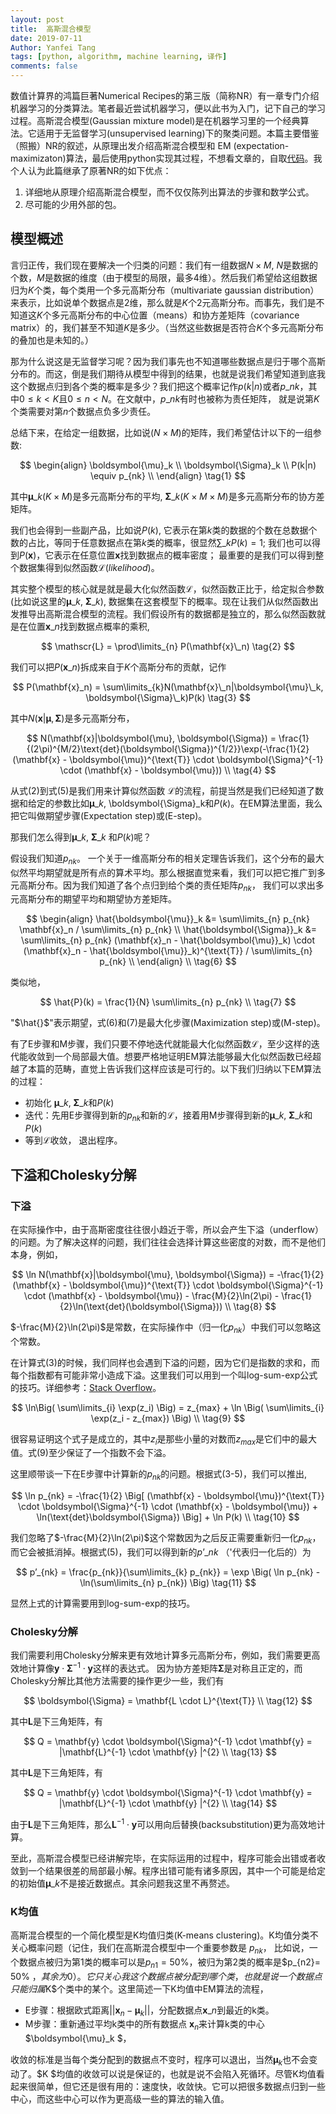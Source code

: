 ```yaml
---
layout: post
title:  高斯混合模型
date: 2019-07-11
Author: Yanfei Tang
tags: [python, algorithm, machine learning, 译作]
comments: false
---
```


数值计算界的鸿篇巨著Numerical Recipes的第三版（简称NR）有一章专门介绍机器学习的分类算法。笔者最近尝试机器学习，便以此书为入门，记下自己的学习过程。高斯混合模型(Gaussian mixture model)是在机器学习里的一个经典算法。它适用于无监督学习(unsupervised learning)下的聚类问题。本篇主要借鉴（照搬）NR的叙述，从原理出发介绍高斯混合模型和 EM (expectation-maximizaton)算法，最后使用python实现其过程，不想看文章的，自取[代码](https://github.com/yanfeit/MLbook/blob/master/gaumixmod/gaussian%20mixture.ipynb)。我个人认为此篇继承了原著NR的如下优点：

1. 详细地从原理介绍高斯混合模型，而不仅仅陈列出算法的步骤和数学公式。
2. 尽可能的少用外部的包。

<!-- more -->

## 模型概述

言归正传，我们现在要解决一个归类的问题：我们有一组数据$N \times M$, $N$是数据的个数，$M$是数据的维度（由于模型的局限，最多4维）。然后我们希望给这组数据归为$K$个类，每个类用一个多元高斯分布（multivariate gaussian distribution）来表示，比如说单个数据点是2维，那么就是$K$个2元高斯分布。而事先，我们是不知道这$K$个多元高斯分布的中心位置（means）和协方差矩阵（covariance matrix）的，我们甚至不知道$K$是多少。（当然这些数据是否符合$K$个多元高斯分布的叠加也是未知的。）

那为什么说这是无监督学习呢？因为我们事先也不知道哪些数据点是归于哪个高斯分布的。而这，倒是我们期待从模型中得到的结果，也就是说我们希望知道到底我这个数据点归到各个类的概率是多少？我们把这个概率记作<span>$p(k|n)$</span>或者<span>$p\_{nk}$​</span>，其中$0 \le k < K$且$0 \le n < N​$。在文献中，<span>$p\_{nk}$</span>有时也被称为责任矩阵， 就是说第$K$个类需要对第$n$个数据点负多少责任。

总结下来，在给定一组数据，比如说$( N \times M )$的矩阵，我们希望估计以下的一组参数:

$$
\begin{align} 
	\boldsymbol{\mu}_k \\ 
	\boldsymbol{\Sigma}_k \\   
	P(k|n) \equiv p_{nk} \\
\end{align} \tag{1} 
$$

其中<span>$\boldsymbol{\mu}\_k (K \times M)$</span>是多元高斯分布的平均, <span>$\boldsymbol{\Sigma}\_k (K \times M \times M)$</span>是多元高斯分布的协方差矩阵。

我们也会得到一些副产品，比如说$P(k)$, 它表示在第$k$​类的数据的个数在总数据个数的占比，等同于任意数据点在第$k$类的概率，很显然<span>$\sum\_{k} P(k) = 1​$</span>; 我们也可以得到<span>$P(\mathbf{x})​$</span>，它表示在任意位置$\mathbf{x}​$找到数据点的概率密度； 最重要的是我们可以得到整个数据集得到似然函数$\mathscr L​ (likelihood)$。

其实整个模型的核心就是就是最大化似然函数$\mathscr L​$，似然函数正比于，给定拟合参数(比如说这里的<span>$\boldsymbol{\mu}\_k$</span>,  <span>$\boldsymbol{\Sigma}\_k$</span>)​, 数据集在这套模型下的概率。现在让我们从似然函数出发推导出高斯混合模型的流程。我们假设所有的数据都是独立的，那么似然函数就是在位置<span>$\mathbf{x}\_n​$</span>找到数据点概率的乘积,

$$
\mathscr{L} = \prod\limits_{n} P(\mathbf{x}\_n)  \tag{2}
$$

我们可以把<span>$P(\mathbf{x}\_n)​$</span>拆成来自于$K$个高斯分布的贡献，记作

$$
P(\mathbf{x}_n) = \sum\limits_{k}N(\mathbf{x}\_n|\boldsymbol{\mu}\_k, \boldsymbol{\Sigma}\_k)P(k) \tag{3}
$$

其中<span>$N(\mathbf{x}|\boldsymbol{\mu}, \boldsymbol{\Sigma})$</span>是多元高斯分布，

$$
N(\mathbf{x}|\boldsymbol{\mu}, \boldsymbol{\Sigma}) = \frac{1}{(2\pi)^{M/2}\text{det}(\boldsymbol{\Sigma})^{1/2}}\exp(-\frac{1}{2} (\mathbf{x} - \boldsymbol{\mu})^{\text{T}} \cdot \boldsymbol{\Sigma}^{-1} \cdot (\mathbf{x} - \boldsymbol{\mu}))  \\ \tag{4}
$$

从式(2)到式(5)是我们用来计算似然函数 $\mathscr L​$的流程，前提当然是我们已经知道了数据和给定的参数比如<span>$\boldsymbol{\mu}\_k$</span>, <span>\boldsymbol{\Sigma}\_k</span>和$P(k)​$。在EM算法里面，我么把它叫做期望步骤(Expectation step)或(E-step)。

那我们怎么得到<span>$\boldsymbol{\mu}\_k$</span>, <span>$\boldsymbol{\Sigma}\_k$</span> 和$P(k)$呢？

假设我们知道$p_{nk}​$。 一个关于一维高斯分布的相关定理告诉我们，这个分布的最大似然平均期望就是所有点的算术平均。那么根据直觉来看，我们可以把它推广到多元高斯分布。因为我们知道了各个点归到给个类的责任矩阵$p_{nk}​$， 我们可以求出多元高斯分布的期望平均和期望协方差矩阵。

$$
\begin{align} 
	\hat{\boldsymbol{\mu}}_k &= \sum\limits_{n} p_{nk} \mathbf{x}_n /  \sum\limits_{n} p_{nk}  \\ \hat{\boldsymbol{\Sigma}}_k &= \sum\limits_{n} p_{nk} (\mathbf{x}_n - \hat{\boldsymbol{\mu}}_k) \cdot (\mathbf{x}_n - \hat{\boldsymbol{\mu}}_k)^{\text{T}} / \sum\limits_{n} p_{nk} \\ 
\end{align} \\  \tag{6}
$$

类似地， 

$$
\hat{P}(k) = \frac{1}{N} \sum\limits_{n} p_{nk}  \\  \tag{7}
$$

"$\hat{}$"表示期望，式(6)和(7)是最大化步骤(Maximization step)或(M-step)。

有了E步骤和M步骤，我们只要不停地迭代就能最大化似然函数$\mathscr L$，至少这样的迭代能收敛到一个局部最大值。想要严格地证明EM算法能够最大化似然函数已经超越了本篇的范畴，直觉上告诉我们这样应该是可行的。以下我们归纳以下EM算法的过程：

* 初始化 <span>$\boldsymbol{\mu}\_k$</span>, <span>$\boldsymbol{\Sigma}\_k$</span>和$P(k)​$
* 迭代：先用E步骤得到新的$p_{nk}$和新的$\mathscr{L}$，接着用M步骤得到新的<span>$\boldsymbol{\mu}\_k$</span>, <span>$\boldsymbol{\Sigma}\_k$</span>和$P(k)$
* 等到$\mathscr{L}$收敛， 退出程序。

## 下溢和Cholesky分解

### 下溢

在实际操作中，由于高斯密度往往很小趋近于零，所以会产生下溢（underflow）的问题。为了解决这样的问题，我们往往会选择计算这些密度的对数，而不是他们本身，例如，

$$
\ln N(\mathbf{x}|\boldsymbol{\mu}, \boldsymbol{\Sigma}) = -\frac{1}{2} (\mathbf{x} - \boldsymbol{\mu})^{\text{T}} \cdot \boldsymbol{\Sigma}^{-1} \cdot (\mathbf{x} - \boldsymbol{\mu}) - \frac{M}{2}\ln(2\pi) - \frac{1}{2}\ln(\text{det}(\boldsymbol{\Sigma}))  \\ \tag{8}
$$

<span>$-\frac{M}{2}\ln(2\pi)$</span>是常数，在实际操作中（归一化$p_{nk}$）中我们可以忽略这个常数。

在计算式(3)的时候，我们同样也会遇到下溢的问题，因为它们是指数的求和，而每个指数都有可能非常小造成下溢。这里我们可以用到一个叫log-sum-exp公式的技巧。详细参考：[Stack Overflow](https://stats.stackexchange.com/questions/105602/example-of-how-the-log-sum-exp-trick-works-in-naive-bayes)。

$$
\ln\Big( \sum\limits_{i} \exp(z_i) \Big) = z_{max} + \ln \Big( \sum\limits_{i} \exp(z_i - z_{max}) \Big) \\ \tag{9}
$$

很容易证明这个式子是成立的，其中$z_i$是那些小量的对数而$z_{max}$是它们中的最大值。式(9)至少保证了一个指数不会下溢。

这里顺带谈一下在E步骤中计算新的$p_{nk}$的问题。根据式(3-5)，我们可以推出, 

$$
\ln p_{nk} = -\frac{1}{2} \Big[ (\mathbf{x} - \boldsymbol{\mu})^{\text{T}} \cdot \boldsymbol{\Sigma}^{-1} \cdot (\mathbf{x} - \boldsymbol{\mu}) + \ln(\text{det}\boldsymbol{\Sigma}) \Big] + \ln P(k) \\ \tag{10}
$$

我们忽略了$-\frac{M}{2}\ln(2\pi)$这个常数因为之后反正需要重新归一化$p_{nk}$， 而它会被抵消掉。根据式(5)，我们可以得到新的<span>$p’\_{nk}$ </span>（'代表归一化后的）为 

$$
p’_{nk} = \frac{p_{nk}}{\sum\limits_{k} p_{nk}} = \exp \Big( \ln p_{nk} - \ln(\sum\limits_{n} p_{nk}) \Big) \tag{11} 
$$

显然上式的计算需要用到log-sum-exp的技巧。

### Cholesky分解

我们需要利用Cholesky分解来更有效地计算多元高斯分布，例如，我们需要更高效地计算像$\mathbf{y} \cdot \boldsymbol{\Sigma}^{-1} \cdot \mathbf{y}$这样的表达式。 因为协方差矩阵$\boldsymbol{\Sigma}​$是对称且正定的，而Cholesky分解比其他方法需要的操作更少一些，我们有

$$
\boldsymbol{\Sigma} = \mathbf{L \cdot L}^{\text{T}} \\ \tag{12}
$$

其中$\mathbf{L}​$是下三角矩阵，有

$$
Q = \mathbf{y} \cdot \boldsymbol{\Sigma}^{-1} \cdot \mathbf{y} = |\mathbf{L}^{-1} \cdot \mathbf{y} |^{2} \\ \tag{13}
$$

其中$\mathbf{L}​$是下三角矩阵，有

$$
Q = \mathbf{y} \cdot \boldsymbol{\Sigma}^{-1} \cdot \mathbf{y} = |\mathbf{L}^{-1} \cdot \mathbf{y} |^{2} \\ \tag{14}
$$

由于$\mathbf{L}$是下三角矩阵，那么$\mathbf{L}^{-1} \cdot \mathbf{y}$可以用向后替换(backsubstitution)更为高效地计算。

至此，高斯混合模型已经讲解完毕，在实际运用的过程中，程序可能会出错或者收敛到一个结果很差的局部最小解。程序出错可能有诸多原因，其中一个可能是给定的初始值<span>$\boldsymbol{\mu}\_k$<span>不是接近数据点。其余问题我这里不再赘述。

### K均值

高斯混合模型的一个简化模型是K均值归类(K-means clustering)。K均值分类不关心概率问题（记住，我们在高斯混合模型中一个重要参数是
$p_{nk}​$， 比如说，一个数据点被归为第1类的概率可以是$p_{n1} = 50\%​$ ，被归为第2类的概率是$p_{n2}= 50\%​ $，其余为0）。它只关心我这个数据点被分配到哪个类，也就是说一个数据点只能归属$K$个类中的某个。这里简述一下K均值中EM算法的流程，

* E步骤：根据欧式距离<span>$||\mathbf{x}_n - \boldsymbol{\mu}_k ||​$</span>，分配数据点<span>$\mathbf{x}\_n​$<span>到最近的k类。
* M步骤：重新通过平均k类中的所有数据点 $\mathbf{x}_n​$来计算k类的中心$\boldsymbol{\mu}_k $，

收敛的标准是当每个类分配到的数据点不变时，程序可以退出，当然$\boldsymbol{\mu}_k$也不会变动了。$K
$均值的收敛可以说是保证的，也就是说不会陷入死循环。尽管K均值看起来很简单，但它还是很有用的：速度快，收敛快。它可以把很多数据点归到一些中心，而这些中心可以作为更高级一些的算法的输入值。

